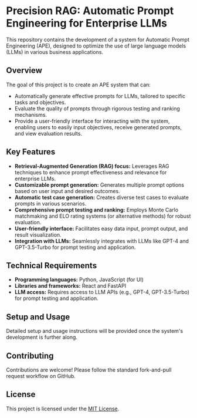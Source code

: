 # Precision RAG: Automatic Prompt Engineering for Enterprise LLMs

This repository contains the development of a system for Automatic Prompt Engineering (APE), designed to optimize the use of large language models (LLMs) in various business applications.

## Overview

The goal of this project is to create an APE system that can:

- Automatically generate effective prompts for LLMs, tailored to specific tasks and objectives.
- Evaluate the quality of prompts through rigorous testing and ranking mechanisms.
- Provide a user-friendly interface for interacting with the system, enabling users to easily input objectives, receive generated prompts, and view evaluation results.

## Key Features

- **Retrieval-Augmented Generation (RAG) focus:** Leverages RAG techniques to enhance prompt effectiveness and relevance for enterprise LLMs.
- **Customizable prompt generation:** Generates multiple prompt options based on user input and desired outcomes.
- **Automatic test case generation:** Creates diverse test cases to evaluate prompts in various scenarios.
- **Comprehensive prompt testing and ranking:** Employs Monte Carlo matchmaking and ELO rating systems (or alternative methods) for robust evaluation.
- **User-friendly interface:** Facilitates easy data input, prompt output, and result visualization.
- **Integration with LLMs:** Seamlessly integrates with LLMs like GPT-4 and GPT-3.5-Turbo for prompt testing and application.

## Technical Requirements

- **Programming languages:** Python, JavaScript (for UI)
- **Libraries and frameworks:** React and FastAPI
- **LLM access:** Requires access to LLM APIs (e.g., GPT-4, GPT-3.5-Turbo) for prompt testing and application.

## Setup and Usage

Detailed setup and usage instructions will be provided once the system's development is further along.

## Contributing

Contributions are welcome! Please follow the standard fork-and-pull request workflow on GitHub.

## License

This project is licensed under the [MIT License](LICENSE).
